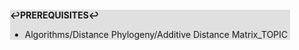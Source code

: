 <div style="margin:2em; background-color: #e0e0e0;">

<strong>↩PREREQUISITES↩</strong>

 * Algorithms/Distance Phylogeny/Additive Distance Matrix_TOPIC

</div>

